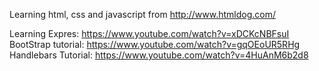 Learning html, css and javascript from
 http://www.htmldog.com/

Learning Expres: https://www.youtube.com/watch?v=xDCKcNBFsuI
BootStrap tutorial: https://www.youtube.com/watch?v=gqOEoUR5RHg
Handlebars Tutorial: https://www.youtube.com/watch?v=4HuAnM6b2d8
